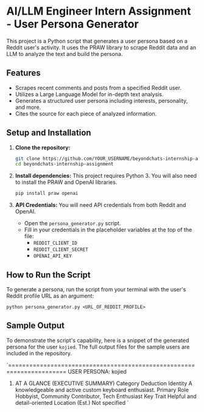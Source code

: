 # AI/LLM Engineer Intern Assignment - User Persona Generator

This project is a Python script that generates a user persona based on a Reddit user's activity. It uses the PRAW library to scrape Reddit data and an LLM to analyze the text and build the persona.

## Features
- Scrapes recent comments and posts from a specified Reddit user.
- Utilizes a Large Language Model for in-depth text analysis.
- Generates a structured user persona including interests, personality, and more.
- Cites the source for each piece of analyzed information.

## Setup and Installation

1.  **Clone the repository:**
    ```bash
    git clone https://github.com/YOUR_USERNAME/beyondchats-internship-assignment.git
    cd beyondchats-internship-assignment
    ```

2.  **Install dependencies:**
    This project requires Python 3. You will also need to install the PRAW and OpenAI libraries.
    ```bash
    pip install praw openai
    ```

3.  **API Credentials:**
    You will need API credentials from both Reddit and OpenAI.
    - Open the `persona_generator.py` script.
    - Fill in your credentials in the placeholder variables at the top of the file:
      - `REDDIT_CLIENT_ID`
      - `REDDIT_CLIENT_SECRET`
      - `OPENAI_API_KEY`

## How to Run the Script

To generate a persona, run the script from your terminal with the user's Reddit profile URL as an argument:

`python persona_generator.py <URL_OF_REDDIT_PROFILE>`

## Sample Output
To demonstrate the script's capability, here is a snippet of the generated persona for the user `kojied`. The full output files for the sample users are included in the repository.

`======================================================================
 USER PERSONA: kojied
 1. AT A GLANCE (EXECUTIVE SUMMARY)
 Category	Deduction
 Identity	A knowledgeable and active custom keyboard enthusiast.
 Primary Role	Hobbyist, Community Contributor, Tech Enthusiast
 Key Trait	Helpful and detail-oriented
 Location (Est.)	Not specified `




